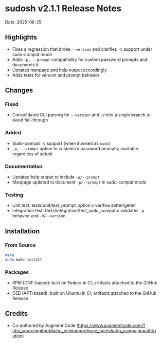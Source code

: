 # sudosh v2.1.1 Release Notes

Date: 2025-08-25

## Highlights
- Fixes a regression that broke `--version` and clarifies `-V` support under sudo-compat mode
- Adds `-p, --prompt` compatibility for custom password prompts and documents it
- Updates manpage and help output accordingly
- Adds tests for version and prompt behavior

## Changes

### Fixed
- Consolidated CLI parsing for `--version` and `-V` into a single branch to avoid fall-through

### Added
- Sudo-compat `-V` support (when invoked as `sudo`)
- `-p, --prompt` option to customize password prompts; available regardless of setuid

### Documentation
- Updated help output to include `-p/--prompt`
- Manpage updated to document `-p/--prompt` in sudo-compat mode

### Testing
- Unit test: tests/unit/test_prompt_option.c verifies setter/getter
- Integration test: tests/integration/test_sudo_compat.c validates `-p` behavior and `-V`/`--version`

## Installation

### From Source
```bash
make
sudo make install
```

### Packages
- RPM (DNF-based): built on Fedora in CI; artifacts attached to the GitHub Release
- DEB (APT-based): built on Ubuntu in CI; artifacts attached to the GitHub Release

## Credits
- Co-authored by Augment Code (https://www.augmentcode.com/?utm_source=github&utm_medium=release_notes&utm_campaign=attribution)

